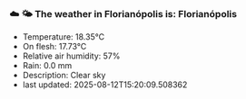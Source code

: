 ### ☁️ 🌤️  The weather in Florianópolis is: Florianópolis

- Temperature: 18.35°C
- On flesh: 17.73°C
- Relative air humidity: 57%
- Rain: 0.0 mm
- Description: Clear sky
- last updated: 2025-08-12T15:20:09.508362
